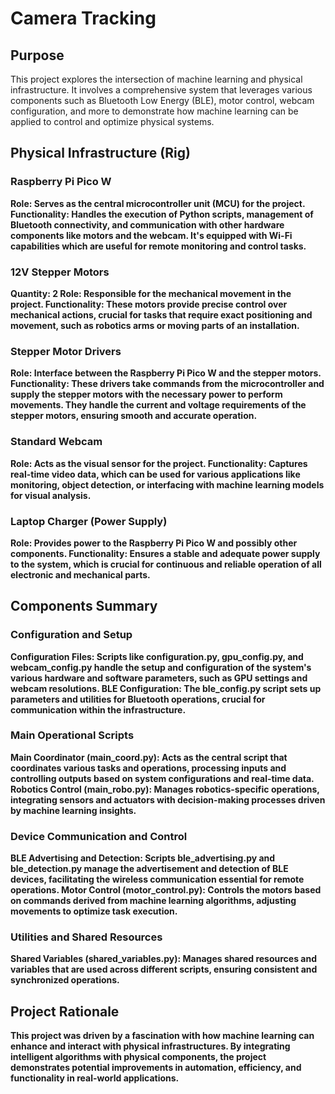 # Camera Tracking
## Purpose
This project explores the intersection of machine learning and physical infrastructure. It involves a comprehensive system that leverages various components such as Bluetooth Low Energy (BLE), motor control, webcam configuration, and more to demonstrate how machine learning can be applied to control and optimize physical systems.

## Physical Infrastructure (Rig)
### Raspberry Pi Pico W
<b>Role: Serves as the central microcontroller unit (MCU) for the project.
<b>Functionality:</b> Handles the execution of Python scripts, management of Bluetooth connectivity, and communication with other hardware components like motors and the webcam. It's equipped with Wi-Fi capabilities which are useful for remote monitoring and control tasks.

### 12V Stepper Motors
Quantity: 2
<b>Role:</b> Responsible for the mechanical movement in the project.
<b>Functionality:</b> These motors provide precise control over mechanical actions, crucial for tasks that require exact positioning and movement, such as robotics arms or moving parts of an installation.

### Stepper Motor Drivers
<b>Role:</b> Interface between the Raspberry Pi Pico W and the stepper motors.
<b>Functionality:</b> These drivers take commands from the microcontroller and supply the stepper motors with the necessary power to perform movements. They handle the current and voltage requirements of the stepper motors, ensuring smooth and accurate operation.

### Standard Webcam
<b>Role:</b> Acts as the visual sensor for the project.
<b>Functionality:</b> Captures real-time video data, which can be used for various applications like monitoring, object detection, or interfacing with machine learning models for visual analysis.

### Laptop Charger (Power Supply)
<b>Role:</b> Provides power to the Raspberry Pi Pico W and possibly other components.
<b>Functionality:</b> Ensures a stable and adequate power supply to the system, which is crucial for continuous and reliable operation of all electronic and mechanical parts.


## Components Summary
### Configuration and Setup
<b>Configuration Files:</b> Scripts like configuration.py, gpu_config.py, and webcam_config.py handle the setup and configuration of the system's various hardware and software parameters, such as GPU settings and webcam resolutions.
<b>BLE Configuration:</b> The ble_config.py script sets up parameters and utilities for Bluetooth operations, crucial for communication within the infrastructure.

### Main Operational Scripts
<b>Main Coordinator (main_coord.py):</b> Acts as the central script that coordinates various tasks and operations, processing inputs and controlling outputs based on system configurations and real-time data.
<b>Robotics Control (main_robo.py):</b> Manages robotics-specific operations, integrating sensors and actuators with decision-making processes driven by machine learning insights.

### Device Communication and Control
<b>BLE Advertising and Detection:</b> Scripts ble_advertising.py and ble_detection.py manage the advertisement and detection of BLE devices, facilitating the wireless communication essential for remote operations.
<b>Motor Control (motor_control.py):</b> Controls the motors based on commands derived from machine learning algorithms, adjusting movements to optimize task execution.

### Utilities and Shared Resources
<b>Shared Variables (shared_variables.py):</b> Manages shared resources and variables that are used across different scripts, ensuring consistent and synchronized operations.

## Project Rationale
This project was driven by a fascination with how machine learning can enhance and interact with physical infrastructures. By integrating intelligent algorithms with physical components, the project demonstrates potential improvements in automation, efficiency, and functionality in real-world applications.
